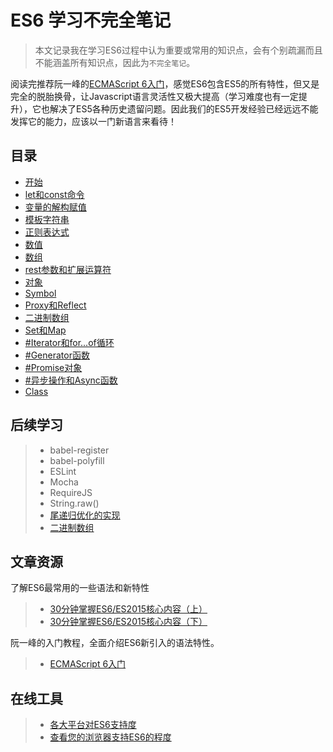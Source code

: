 # ES6 学习不完全笔记

> 本文记录我在学习ES6过程中认为重要或常用的知识点，会有个别疏漏而且不能涵盖所有知识点，因此为`不完全笔记`。

阅读完推荐阮一峰的[ECMAScript 6入门](http://es6.ruanyifeng.com/)，感觉ES6包含ES5的所有特性，但又是完全的脱胎换骨，让Javascript语言灵活性又极大提高（学习难度也有一定提升），它也解决了ES5各种历史遗留问题。因此我们的ES5开发经验已经远远不能发挥它的能力，应该以一门新语言来看待！

## 目录

- [开始](start.md)
- [let和const命令](let_const.md)
- [变量的解构赋值](destructuring.md)
- [模板字符串](string-template.md)
- [正则表达式](regex.md)
- [数值](number.md)
- [数组](array.md)
- [rest参数和扩展运算符](rest.md)
- [对象](object.md)
- [Symbol](symbol.md)
- [Proxy和Reflect](proxy.md)
- [二进制数组](arraybuffer.md)
- [Set和Map](set-map.md)
- [#Iterator和for...of循环](#)
- [#Generator函数](#)
- [#Promise对象](#)
- [#异步操作和Async函数](#)
- [Class](class.md)

## 后续学习

> - babel-register
> - babel-polyfill
> - ESLint
> - Mocha
> - RequireJS
> - String.raw()
> - [尾递归优化的实现](http://es6.ruanyifeng.com/#docs/function#尾递归优化的实现)
> - [二进制数组](arraybuffer.md)

## 文章资源

了解ES6最常用的一些语法和新特性

> - [30分钟掌握ES6/ES2015核心内容（上）](https://segmentfault.com/a/1190000004365693)
> - [30分钟掌握ES6/ES2015核心内容（下）](https://segmentfault.com/a/1190000004368132)

阮一峰的入门教程，全面介绍ES6新引入的语法特性。

> - [ECMAScript 6入门](http://es6.ruanyifeng.com/)

## 在线工具

> - [各大平台对ES6支持度](http://kangax.github.io/compat-table/es6)
> - [查看您的浏览器支持ES6的程度](http://ruanyf.github.io/es-checker/)
